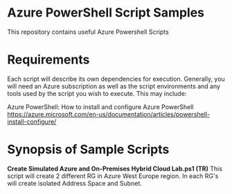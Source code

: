 # Azure PowerShell Script Samples
This repository contains useful Azure Powershell Scripts

# Requirements
Each script will describe its own dependencies for execution. Generally, you will need an Azure subscription as well as the script environments and any tools used by the script you wish to execute. This may include:

Azure PowerShell: How to install and configure Azure PowerShell  https://azure.microsoft.com/en-us/documentation/articles/powershell-install-configure/

# Synopsis of Sample Scripts
**Create Simulated Azure and On-Premises Hybrid Cloud Lab.ps1 (TR)** This script will create 2 different RG in Azure West Europe region. In each RG's will create isolated Address Space and Subnet.
